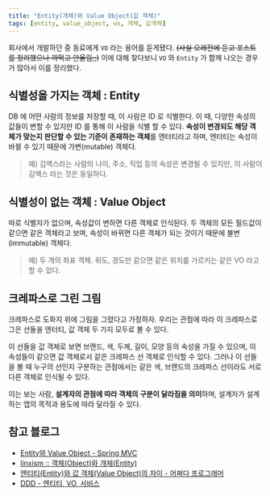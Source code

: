 ```yaml
---
title: "Entity(개체)와 Value Object(값 객체)"
tags: [entity, value_object, vo, 개체, 값객체]
---
```


회사에서 개발하던 중 동료에게 `VO` 라는 용어를 듣게됐다. ~~(사실 오래전에 듣고 포스트를 정리했으나 까먹고 안올림;;)~~ 이에 대해 찾다보니 `VO` 와 `Entity` 가 함께 나오는 경우가 많아서 이를 정리했다.

## 식별성을 가지는 객체 : Entity

DB 에 어떤 사람의 정보를 저장할 때, 이 사람은 ID 로 식별한다. 이 때, 다양한 속성의 값들이 변할 수 있지만 ID 를 통해 이 사람을 식별 할 수 있다. **속성이 변경되도 해당 객체가 맞는지 판단할 수 있는 기준이 존재하는 객체**를 엔터티라고 하며, 엔터티는 속성이 바뀔 수 있기 때문에 가변(mutable) 객체다.

> 예) 김엑스라는 사람의 나이, 주소, 직업 등의 속성은 변경될 수 있지만, 이 사람이 김엑스 라는 것은 동일하다.

## 식별성이 없는 객체 : Value Object

따로 식별자가 없으며, 속성값이 변하면 다른 객체로 인식된다. 두 객체의 모든 필드값이 같으면 같은 객체라고 보며, 속성이 바뀌면 다른 객체가 되는 것이기 때문에 불변(immutable) 객체다.

> 예) 두 개의 좌표 객체. 위도, 경도만 같으면 같은 위치를 가르키는 같은 VO 라고 할 수 있다.

## 크레파스로 그린 그림

크레파스로 도화지 위에 그림을 그렸다고 가정하자. 우리는 관점에 따라 이 크레파스로 그은 선들을 엔터티, 값 객체 두 가지 모두로 볼 수 있다.

이 선들을 값 객체로 보면 브랜드, 색, 두께, 길이, 모양 등의 속성을 가질 수 있으며, 이 속성들이 같으면 값 객체로서 같은 크레파스 선 객체로 인식할 수 있다. 그러나 이 선들을 볼 때 누구의 선인지 구분하는 관점에서는 같은 색, 브랜드의 크레파스 선이라도 서로 다른 객체로 인식될 수 있다.

이는 보는 사람, **설계자의 관점에 따라 객체의 구분이 달라짐을 의미**하며, 설계자가 설계하는 앱의 목적과 용도에 따라 달라질 수 있다.

## 참고 블로그

- [Entity와 Value Object - Spring MVC](http://egloos.zum.com/springmvc/v/624397)
- [linxism :: 객체(Object)와 개체(Entity)](http://linuxism.tistory.com/45)
- [엔티티(Entity)와 값 객체(Value Object)의 차이 - 어쩌다 프로그래머](https://jaeyeolshin.github.io/2016-02-06/difference-between-entity-and-value-object/)
- [DDD - 엔티티, VO, 서비스](http://opennote46.tistory.com/196)
